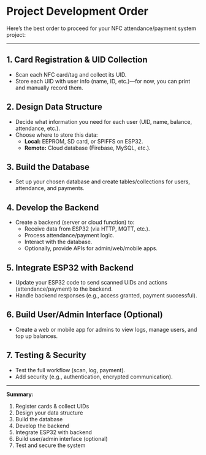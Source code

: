 # Project Development Order

Here’s the best order to proceed for your NFC attendance/payment system project:

---

## 1. Card Registration & UID Collection
- Scan each NFC card/tag and collect its UID.
- Store each UID with user info (name, ID, etc.)—for now, you can print and manually record them.

## 2. Design Data Structure
- Decide what information you need for each user (UID, name, balance, attendance, etc.).
- Choose where to store this data:
  - **Local:** EEPROM, SD card, or SPIFFS on ESP32.
  - **Remote:** Cloud database (Firebase, MySQL, etc.).

## 3. Build the Database
- Set up your chosen database and create tables/collections for users, attendance, and payments.

## 4. Develop the Backend
- Create a backend (server or cloud function) to:
  - Receive data from ESP32 (via HTTP, MQTT, etc.).
  - Process attendance/payment logic.
  - Interact with the database.
  - Optionally, provide APIs for admin/web/mobile apps.

## 5. Integrate ESP32 with Backend
- Update your ESP32 code to send scanned UIDs and actions (attendance/payment) to the backend.
- Handle backend responses (e.g., access granted, payment successful).

## 6. Build User/Admin Interface (Optional)
- Create a web or mobile app for admins to view logs, manage users, and top up balances.

## 7. Testing & Security
- Test the full workflow (scan, log, payment).
- Add security (e.g., authentication, encrypted communication).

---

**Summary:**
1. Register cards & collect UIDs  
2. Design your data structure  
3. Build the database  
4. Develop the backend  
5. Integrate ESP32 with backend  
6. Build user/admin interface (optional)  
7. Test and secure the system
